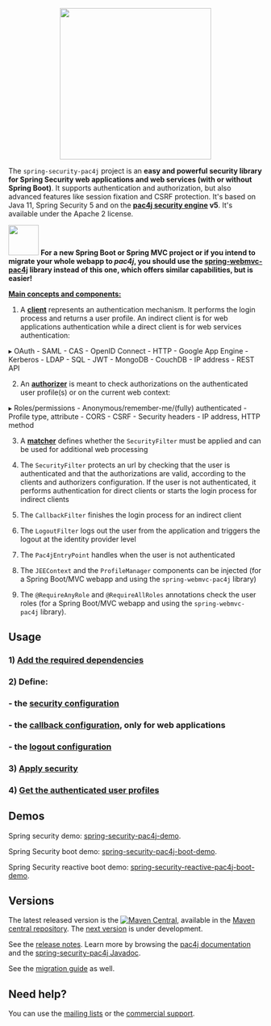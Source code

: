 <p align="center">
  <img src="https://pac4j.github.io/pac4j/img/logo-spring-security.png" width="300" />
</p>

The `spring-security-pac4j` project is an **easy and powerful security library for Spring Security web applications and web services (with or without Spring Boot)**. It supports authentication and authorization, but also advanced features like session fixation and CSRF protection.
It's based on Java 11, Spring Security 5 and on the **[pac4j security engine](https://github.com/pac4j/pac4j) v5**. It's available under the Apache 2 license.

<img src="https://pac4j.github.io/pac4j/img/warning_sign.png" width="60" /> <b>For a new Spring Boot or Spring MVC project or if you intend to migrate your whole webapp to <i>pac4j</i>, you should use the [spring-webmvc-pac4j](https://github.com/pac4j/spring-webmvc-pac4j) library instead of this one, which offers similar capabilities, but is easier!</b>

[**Main concepts and components:**](https://www.pac4j.org/docs/main-concepts-and-components.html)

1) A [**client**](https://www.pac4j.org/docs/clients.html) represents an authentication mechanism. It performs the login process and returns a user profile. An indirect client is for web applications authentication while a direct client is for web services authentication:

&#9656; OAuth - SAML - CAS - OpenID Connect - HTTP - Google App Engine - Kerberos - LDAP - SQL - JWT - MongoDB - CouchDB - IP address - REST API

2) An [**authorizer**](https://www.pac4j.org/docs/authorizers.html) is meant to check authorizations on the authenticated user profile(s) or on the current web context:

&#9656; Roles/permissions - Anonymous/remember-me/(fully) authenticated - Profile type, attribute -  CORS - CSRF - Security headers - IP address, HTTP method

3) A [**matcher**](https://www.pac4j.org/docs/matchers.html) defines whether the `SecurityFilter` must be applied and can be used for additional web processing

4) The `SecurityFilter` protects an url by checking that the user is authenticated and that the authorizations are valid, according to the clients and authorizers configuration. If the user is not authenticated, it performs authentication for direct clients or starts the login process for indirect clients

5) The `CallbackFilter` finishes the login process for an indirect client

6) The `LogoutFilter` logs out the user from the application and triggers the logout at the identity provider level

7) The `Pac4jEntryPoint` handles when the user is not authenticated

8) The `JEEContext` and the `ProfileManager` components can be injected (for a Spring Boot/MVC webapp and using the `spring-webmvc-pac4j` library)

9) The `@RequireAnyRole` and `@RequireAllRoles` annotations check the user roles (for a Spring Boot/MVC webapp and using the `spring-webmvc-pac4j` library).


## Usage

### 1) [Add the required dependencies](https://github.com/pac4j/spring-security-pac4j/wiki/Dependencies)

### 2) Define:

### - the [security configuration](https://github.com/pac4j/spring-security-pac4j/wiki/Security-configuration)
### - the [callback configuration](https://github.com/pac4j/spring-security-pac4j/wiki/Callback-configuration), only for web applications
### - the [logout configuration](https://github.com/pac4j/spring-security-pac4j/wiki/Logout-configuration)

### 3) [Apply security](https://github.com/pac4j/spring-security-pac4j/wiki/Apply-security)

### 4) [Get the authenticated user profiles](https://github.com/pac4j/spring-security-pac4j/wiki/Get-the-authenticated-user-profiles)


## Demos

Spring security demo: [spring-security-pac4j-demo](https://github.com/pac4j/spring-security-pac4j-demo).

Spring Security boot demo: [spring-security-pac4j-boot-demo](https://github.com/pac4j/spring-security-pac4j-boot-demo).

Spring Security reactive boot demo: [spring-security-reactive-pac4j-boot-demo](https://github.com/pac4j/spring-security-reactive-pac4j-boot-demo).


## Versions

The latest released version is the [![Maven Central](https://maven-badges.herokuapp.com/maven-central/org.pac4j/spring-security-pac4j/badge.svg?style=flat)](https://maven-badges.herokuapp.com/maven-central/org.pac4j/spring-security-pac4j), available in the [Maven central repository](https://repo.maven.apache.org/maven2).
The [next version](https://github.com/pac4j/spring-security-pac4j/wiki/Next-version) is under development.

See the [release notes](https://github.com/pac4j/spring-security-pac4j/wiki/Release-Notes). Learn more by browsing the [pac4j documentation](https://www.javadoc.io/doc/org.pac4j/pac4j-core/5.4.5/index.html) and the [spring-security-pac4j Javadoc](http://www.javadoc.io/doc/org.pac4j/spring-security-pac4j/7.0.4).

See the [migration guide](https://github.com/pac4j/spring-security-pac4j/wiki/Migration-guide) as well.


## Need help?

You can use the [mailing lists](https://www.pac4j.org/mailing-lists.html) or the [commercial support](https://www.pac4j.org/commercial-support.html).
